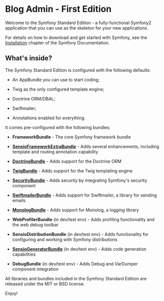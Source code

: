 Blog Admin - First Edition
========================

Welcome to the Symfony Standard Edition - a fully-functional Symfony2
application that you can use as the skeleton for your new applications.

For details on how to download and get started with Symfony, see the
[Installation][1] chapter of the Symfony Documentation.

What's inside?
--------------

The Symfony Standard Edition is configured with the following defaults:

  * An AppBundle you can use to start coding;

  * Twig as the only configured template engine;

  * Doctrine ORM/DBAL;

  * Swiftmailer;

  * Annotations enabled for everything.

It comes pre-configured with the following bundles:

  * **FrameworkBundle** - The core Symfony framework bundle

  * [**SensioFrameworkExtraBundle**][6] - Adds several enhancements, including
    template and routing annotation capability

  * [**DoctrineBundle**][7] - Adds support for the Doctrine ORM

  * [**TwigBundle**][8] - Adds support for the Twig templating engine

  * [**SecurityBundle**][9] - Adds security by integrating Symfony's security
    component

  * [**SwiftmailerBundle**][10] - Adds support for Swiftmailer, a library for
    sending emails

  * [**MonologBundle**][11] - Adds support for Monolog, a logging library

  * **WebProfilerBundle** (in dev/test env) - Adds profiling functionality and
    the web debug toolbar

  * **SensioDistributionBundle** (in dev/test env) - Adds functionality for
    configuring and working with Symfony distributions

  * [**SensioGeneratorBundle**][13] (in dev/test env) - Adds code generation
    capabilities

  * **DebugBundle** (in dev/test env) - Adds Debug and VarDumper component
    integration

All libraries and bundles included in the Symfony Standard Edition are
released under the MIT or BSD license.

Enjoy!

[1]:  https://symfony.com/doc/2.8/book/installation.html
[6]:  https://symfony.com/doc/current/bundles/SensioFrameworkExtraBundle/index.html
[7]:  https://symfony.com/doc/2.8/book/doctrine.html
[8]:  https://symfony.com/doc/2.8/book/templating.html
[9]:  https://symfony.com/doc/2.8/book/security.html
[10]: https://symfony.com/doc/2.8/cookbook/email.html
[11]: https://symfony.com/doc/2.8/cookbook/logging/monolog.html
[13]: https://symfony.com/doc/2.8/bundles/SensioGeneratorBundle/index.html
